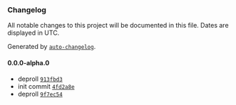 ### Changelog

All notable changes to this project will be documented in this file. Dates are displayed in UTC.

Generated by [`auto-changelog`](https://github.com/CookPete/auto-changelog).

#### 0.0.0-alpha.0

- deproll [`913fbd3`](https://github.com/nbsolutions-ca/object/commit/913fbd330e4fa9520d99a3aa55d99d8d0e43e9cc)
- init commit [`4fd2a8e`](https://github.com/nbsolutions-ca/object/commit/4fd2a8e5f4f2355396a07dc43fca93dd1b21773b)
- deproll [`9f7ec54`](https://github.com/nbsolutions-ca/object/commit/9f7ec54e3992a1356a0ce07f9d10d72c6ebb1fdd)
